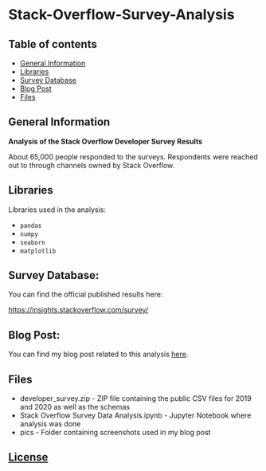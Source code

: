 # Stack-Overflow-Survey-Analysis

## Table of contents
* [General Information](#general-info)
* [Libraries](#libraries)
* [Survey Database](#surveydatabase)
* [Blog Post](#blog)
* [Files](#files)

## General Information <a name="general-info"></a>

**Analysis of the Stack Overflow Developer Survey Results**

About 65,000 people responded to the surveys. Respondents were reached out to through channels owned by Stack Overflow.

## Libraries <a name="libraries"></a>
Libraries used in the analysis:
* `pandas`
* `numpy`
* `seaborn`
* `matplotlib`

## Survey Database: <a name="surveydatabase"></a>
You can find the official published results here:

https://insights.stackoverflow.com/survey/

## Blog Post: <a name="blog"></a>
You can find my blog post related to this analysis [here](https://lawbin.medium.com/stack-overflow-analysis-e1eaa099f397).

## Files <a name="files"></a>
* developer_survey.zip - ZIP file containing the public CSV files for 2019 and 2020 as well as the schemas
* Stack Overflow Survey Data Analysis.ipynb - Jupyter Notebook where analysis was done
* pics - Folder containing screenshots used in my blog post

## [License](https://github.com/Lawbin/Stack-Overflow-Survey-Analysis/blob/main/License.md)
